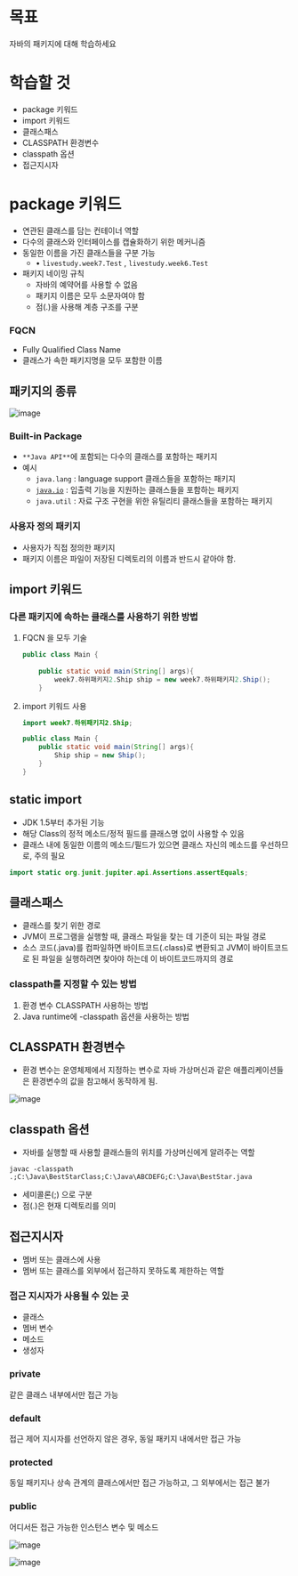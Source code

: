 # **목표**

자바의 패키지에 대해 학습하세요

# **학습할 것**

- package 키워드
- import 키워드
- 클래스패스
- CLASSPATH 환경변수
- classpath 옵션
- 접근지시자

# package 키워드

- 연관된 클래스를 담는 컨테이너 역할
- 다수의 클래스와 인터페이스를 캡슐화하기 위한 메커니즘
- 동일한 이름을 가진 클래스들을 구분 가능
    - • `livestudy.week7.Test` , `livestudy.week6.Test`
- 패키지 네이밍 규칙
    - 자바의 예약어를 사용할 수 없음
    - 패키지 이름은 모두 소문자여야 함
    - 점(.)을 사용해 계층 구조를 구분
    

### FQCN

- Fully Qualified Class Name
- 클래스가 속한 패키지명을 모두 포함한 이름

## 패키지의 종류

![image](https://user-images.githubusercontent.com/90807343/186822468-c55a4a4e-50c5-4c01-a040-d143487cddaa.png)

### Built-in Package

- `**Java API**`에 포함되는 다수의 클래스를 포함하는 패키지
- 예시
    - `java.lang` : language support 클래스들을 포함하는 패키지
    - [`java.io`](http://java.io) : 입출력 기능을 지원하는 클래스들을 포함하는 패키지
    - `java.util` : 자료 구조 구현을 위한 유틸리티 클래스들을 포함하는 패키지

### 사용자 정의 패키지

- 사용자가 직접 정의한 패키지
- 패키지 이름은 파일이 저장된 디렉토리의 이름과 반드시 같아야 함.

## import 키워드

### 다른 패키지에 속하는 클래스를 사용하기 위한 방법

1. FQCN 을 모두 기술
    
    ```java
    public class Main {
        
        public static void main(String[] args){
            week7.하위패키지2.Ship ship = new week7.하위패키지2.Ship();
        }
    ```
    
2. import 키워드 사용
    
    ```java
    import week7.하위패키지2.Ship;
    
    public class Main {    
        public static void main(String[] args){
            Ship ship = new Ship();
        }
    }
    ```
    

## static import

- JDK 1.5부터 추가된 기능
- 해당 Class의 정적 메소드/정적 필드를 클래스명 없이 사용할 수 있음
- 클래스 내에 동일한 이름의 메소드/필드가 있으면 클래스 자신의 메소드를 우선하므로, 주의 필요

```java
import static org.junit.jupiter.api.Assertions.assertEquals;
```

## 클래스패스

- 클래스를 찾기 위한 경로
- JVM이 프로그램을 실행할 때, 클래스 파일을 찾는 데 기준이 되는 파일 경로
- 소스 코드(.java)를 컴파일하면 바이트코드(.class)로 변환되고 JVM이 바이트코드로 된 파일을 실행하려면 찾아야 하는데 이 바이트코드까지의 경로

### classpath를 지정할 수 있는 방법

1. 환경 변수 CLASSPATH 사용하는 방법
2. Java runtime에 -classpath 옵션을 사용하는 방법

## CLASSPATH 환경변수

- 환경 변수는 운영체제에서 지정하는 변수로 자바 가상머신과 같은 애플리케이션들은 환경변수의 값을 참고해서 동작하게 됨.

![image](https://user-images.githubusercontent.com/90807343/186822498-4e66d369-16dc-44ca-b6c5-3becf0ea89e9.png)

## classpath 옵션

- 자바를 실행할 때 사용할 클래스들의 위치를 가상머신에게 알려주는 역할

```
javac -classpath .;C:\Java\BestStarClass;C:\Java\ABCDEFG;C:\Java\BestStar.java
```

- 세미콜론(;) 으로 구분
- 점(.)은 현재 디렉토리를 의미

## 접근지시자

- 멤버 또는 클래스에 사용
- 멤버 또는 클래스를 외부에서 접근하지 못하도록 제한하는 역할

### 접근 지시자가 사용될 수 있는 곳

- 클래스
- 멤버 변수
- 메소드
- 생성자

### private

같은 클래스 내부에서만 접근 가능

### default

접근 제어 지시자를 선언하지 않은 경우, 동일 패키지 내에서만 접근 가능

### protected

동일 패키지나 상속 관계의 클래스에서만 접근 가능하고, 그 외부에서는 접근 불가

### public

어디서든 접근 가능한 인스턴스 변수 및 메소드

![image](https://user-images.githubusercontent.com/90807343/186822512-92f822cf-7c3d-4f9d-b5fd-4037e645f07d.png)

![image](https://user-images.githubusercontent.com/90807343/186822520-b93ab036-be3a-411e-954e-5058dceea34a.png)
